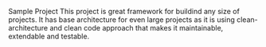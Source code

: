 Sample Project
This project is great framework for buildind any size of projects. 
It has base architecture for even large projects as it is using clean-architecture and clean code approach that makes it maintainable, extendable and testable. 
